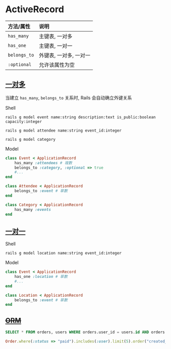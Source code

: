# ActiveRecord

| 方法/属性    | 说明                   |
| :----------- | :--------------------- |
| `has_many`   | 主键表, 一对多         |
| `has_one`    | 主键表, 一对一         |
| `belongs_to` | 外键表, 一对多, 一对一 |
| `:optional`  | 允许该属性为空         |

## [一对多](https://ihower.tw/rails/activerecord.html#一對多關聯one-to-many)

当建立 `has_many`, `belongs_to` 关系时, Rails 会自动确立外键关系

Shell

```shell
rails g model event name:string description:text is_public:boolean capacity:integer

rails g model attendee name:string event_id:integer

rails g model category
```

Model

```ruby
class Event < ApplicationRecord
    has_many :attendees # 複數
    belongs_to :category, :optional => true
    #...
end

class Attendee < ApplicationRecord
    belongs_to :event # 單數
end

class Category < ApplicationRecord
    has_many :events
end
```

## [一对一](https://ihower.tw/rails/activerecord.html#一對一關聯one-to-one)

Shell

```shell
rails g model location name:string event_id:integer
```

Model

```ruby
class Event < ApplicationRecord
    has_one :location # 單數
    #...
end

class Location < ApplicationRecord
    belongs_to :event # 單數
end
```

## ~~[ORM](https://ihower.tw/rails/intro.html#orm)~~

```sql
SELECT * FROM orders, users WHERE orders.user_id = users.id AND orders.status = "Paid" LIMIT 5 ORDER BY orders.created_at;
```

```ruby
Order.where(:status => "paid").includes(:user).limit(5).order("created_at")
```
